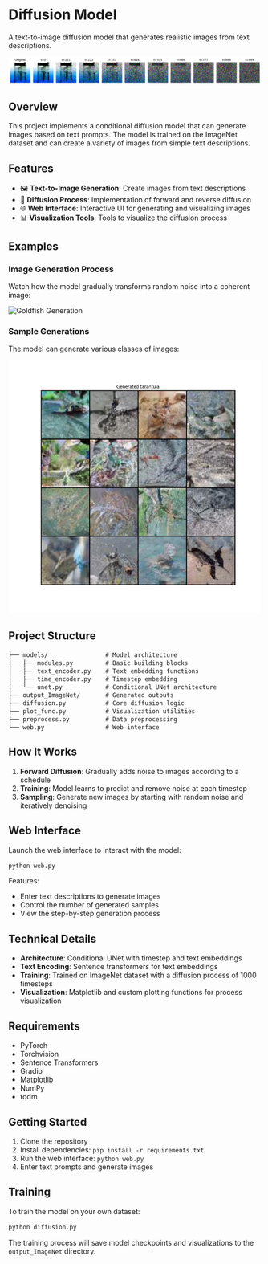 # Diffusion Model

A text-to-image diffusion model that generates realistic images from text descriptions.

![Forward Diffusion Process](output_ImageNet/forward_diffusion.png)

## Overview

This project implements a conditional diffusion model that can generate images based on text prompts. The model is trained on the ImageNet dataset and can create a variety of images from simple text descriptions.

## Features

- 🖼️ **Text-to-Image Generation**: Create images from text descriptions
- 🔄 **Diffusion Process**: Implementation of forward and reverse diffusion
- 🌐 **Web Interface**: Interactive UI for generating and visualizing images
- 📊 **Visualization Tools**: Tools to visualize the diffusion process

## Examples

### Image Generation Process

Watch how the model gradually transforms random noise into a coherent image:

![Goldfish Generation](output_ImageNet/class_goldfish_generation.gif)

### Sample Generations

The model can generate various classes of images:

![Tarantula](output_ImageNet/final_class_tarantula.png)

## Project Structure

```
├── models/                # Model architecture
│   ├── modules.py         # Basic building blocks
│   ├── text_encoder.py    # Text embedding functions
│   ├── time_encoder.py    # Timestep embedding
│   └── unet.py            # Conditional UNet architecture
├── output_ImageNet/       # Generated outputs
├── diffusion.py           # Core diffusion logic
├── plot_func.py           # Visualization utilities
├── preprocess.py          # Data preprocessing
└── web.py                 # Web interface
```

## How It Works

1. **Forward Diffusion**: Gradually adds noise to images according to a schedule
2. **Training**: Model learns to predict and remove noise at each timestep
3. **Sampling**: Generate new images by starting with random noise and iteratively denoising

## Web Interface

Launch the web interface to interact with the model:

```bash
python web.py
```

Features:
- Enter text descriptions to generate images
- Control the number of generated samples
- View the step-by-step generation process

## Technical Details

- **Architecture**: Conditional UNet with timestep and text embeddings
- **Text Encoding**: Sentence transformers for text embeddings
- **Training**: Trained on ImageNet dataset with a diffusion process of 1000 timesteps
- **Visualization**: Matplotlib and custom plotting functions for process visualization

## Requirements

- PyTorch
- Torchvision
- Sentence Transformers
- Gradio
- Matplotlib
- NumPy
- tqdm

## Getting Started

1. Clone the repository
2. Install dependencies: `pip install -r requirements.txt`
3. Run the web interface: `python web.py`
4. Enter text prompts and generate images

## Training

To train the model on your own dataset:

```bash
python diffusion.py
```

The training process will save model checkpoints and visualizations to the `output_ImageNet` directory.